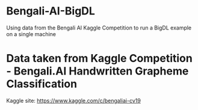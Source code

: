 # Bengali-AI-BigDL

Using data from the Bengali AI Kaggle Competition to run a BigDL example on a single machine

# Data taken from Kaggle Competition - Bengali.AI Handwritten Grapheme Classification

Kaggle site: https://www.kaggle.com/c/bengaliai-cv19
